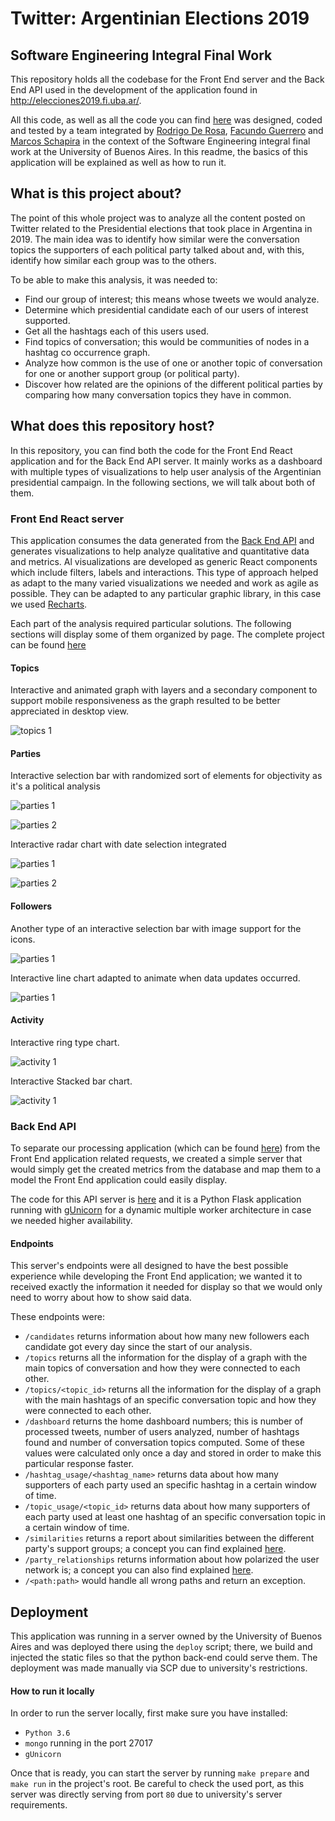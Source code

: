 # Twitter: Argentinian Elections 2019
## Software Engineering Integral Final Work

This repository holds all the codebase for the Front End server and the Back End API used in the development of the
application found in http://elecciones2019.fi.uba.ar/.

All this code, as well as all the code you can find [here](https://github.com/facuguerrero/eleccionesBackEnd) was
designed, coded and tested by a team integrated by [Rodrigo De Rosa](https://github.com/RodrigoDeRosa),
[Facundo Guerrero](https://github.com/facuguerrero) and [Marcos Schapira](https://github.com/marcossch) in the context
of the Software Engineering integral final work at the University of Buenos Aires. In this readme, the basics of this
application will be explained as well as how to run it.

## What is this project about?

The point of this whole project was to analyze all the content posted on Twitter related to the Presidential elections
that took place in Argentina in 2019. The main idea was to identify how similar were the conversation topics the
supporters of each political party talked about and, with this, identify how similar each group was to the others.

To be able to make this analysis, it was needed to:

* Find our group of interest; this means whose tweets we would analyze.
* Determine which presidential candidate each of our users of interest supported.
* Get all the hashtags each of this users used.
* Find topics of conversation; this would be communities of nodes in a hashtag co occurrence graph.
* Analyze how common is the use of one or another topic of conversation for one or another support group (or political
party).
* Discover how related are the opinions of the different political parties by comparing how many conversation topics
they have in common.

## What does this repository host?

In this repository, you can find both the code for the Front End React application and for the Back End API server. It mainly works as a dashboard with multiple types of visualizations to help user analysis of the Argentinian presidential campaign. In
the following sections, we will talk about both of them.

### Front End React server

This application consumes the data generated from the [Back End API](#Back-End-API) and generates visualizations to help analyze qualitative and quantitative data and metrics.
Al visualizations are developed as generic React components which include filters, labels and interactions. This type of approach helped as adapt to the many varied visualizations we needed and work as agile as possible. They can be adapted to any particular graphic library, in this case we used [Recharts](https://recharts.org/en-US/).

Each part of the analysis required particular solutions. The following sections will display some of them organized by page. The complete project can be found [here](http://elecciones2019.fi.uba.ar/)

#### Topics

Interactive and animated graph with layers and a secondary component to support mobile responsiveness as the graph resulted to be better appreciated in desktop view.

![topics 1](images/topics1.png)

#### Parties

Interactive selection bar with randomized sort of elements for objectivity as it's a political analysis

![parties 1](images/parties1.png)

![parties 2](images/parties2.png)

Interactive radar chart with date selection integrated

![parties 1](images/parties3.png)

![parties 2](images/parties4.png)

#### Followers

Another type of an interactive selection bar with image support for the icons.

![parties 1](images/followers1.png)

Interactive line chart adapted to animate when data updates occurred.

![parties 1](images/followers2.png)

#### Activity

Interactive ring type chart.

![activity 1](images/activity1.png)

Interactive Stacked bar chart.

![activity 1](images/activity2.png)

### Back End API

To separate our processing application (which can be found [here](https://github.com/facuguerrero/eleccionesBackEnd))
from the Front End application related requests, we created a simple server that would simply get the created metrics
from the database and map them to a model the Front End application could easily display.

The code for this API server is [here](https://github.com/facuguerrero/eleccionesFrontEnd/tree/master/Mini-BackEnd) and
it is a Python Flask application running with [gUnicorn](https://gunicorn.org/) for a dynamic multiple worker
architecture in case we needed higher availability.

#### Endpoints

This server's endpoints were all designed to have the best possible experience while developing the Front End application;
we wanted it to received exactly the information it needed for display so that we would only need to worry about how
to show said data.

These endpoints were:

* `/candidates` returns information about how many new followers each candidate got every day since the start of our
analysis.
* `/topics` returns all the information for the display of a graph with the main topics of conversation and how they were
connected to each other.
* `/topics/<topic_id>` returns all the information for the display of a graph with the main hashtags of an specific
conversation topic and how they were connected to each other.
* `/dashboard` returns the home dashboard numbers; this is number of processed tweets, number of users analyzed, number
of hashtags found and number of conversation topics computed. Some of these values were calculated only once a day and
stored in order to make this particular response faster.
* `/hashtag_usage/<hashtag_name>` returns data about how many supporters of each party used an specific hashtag in a
certain window of time.
* `/topic_usage/<topic_id>` returns data about how many supporters of each party used at least one hashtag of an
specific conversation topic in a certain window of time.
* `/similarities` returns a report about similarities between the different party's support groups; a concept you can find
explained [here](https://github.com/facuguerrero/eleccionesBackEnd).
* `/party_relationships` returns information about how polarized the user network is; a concept you can also find
explained [here](https://github.com/facuguerrero/eleccionesBackEnd).
* `/<path:path>` would handle all wrong paths and return an exception.

## Deployment

This application was running in a server owned by the University of Buenos Aires and was deployed there using the
`deploy` script; there, we build and injected the static files so that the python back-end could serve them. The deployment was made manually via SCP due to university's restrictions.


#### How to run it locally

In order to run the server locally, first make sure you have installed:

* `Python 3.6`
* `mongo` running in the port 27017
* `gUnicorn`

Once that is ready, you can start the server by running `make prepare` and `make run` in the project's root. Be careful
to check the used port, as this server was directly serving from port `80` due to university's server requirements.
